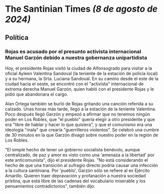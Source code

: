 # The Santinian Times _(8 de agosto de 2024)_

## Política

### Rojas es acusado por el presunto activista internacional Manuel Garzón debido a nuestra gobernanza unipartidista

Hoy, el presidente Rojas visitó la ciudad de Alfonsogrado para visitar a la oficial Ayleen Valentina Sandoval (la teniente
de la estación de policía local) y a su hermana, la Srta. Luciana Sandoval. En su camino desde el este de la ciudad hacia el oeste,
se encontró con el "activista" internacional de extrema derecha Manuel Garzón, quien habló con el presidente Rojas y le pidió que abandonara el cargo.

Alan Ortega también se burló de Rojas gritando una canción referida a su calzado. Unas horas más tarde,
llegó a la estación de la teniente Valentina. Poco después llegó Garzón y empezó a afirmar que no tenemos ningún poder
en Los Robles, que "el pueblo" quería elegir a otro presidente y que era "libre de hablar y hacer lo que quisiera", y que
el comunismo era una ideología "mala" que crearía "guerrilleros violentos". Se celebró una cumbre de 30 minutos
en la que Garzón divagó sobre nuestro poder en la región de Los Robles.

"El simple hecho de tener un gobierno socialista benévolo, aunque centralizado, de paz y amor es visto como una 'amenaza a la
libertad' por este anticomunista", dijo el presidente Rojas. "No está considerando el hecho de que una transición al
sufragio directo podría causar una infección a la cultura santiniana. Por 'pueblo', Garzón sólo se refiere al ex Ejército
Amarillo. Quieren traer depravación y profanación a nuestra sociedad prístina, que está libre de las cadenas del vocabulario
miserable y los pensamientos contradictorios", también dijo.
